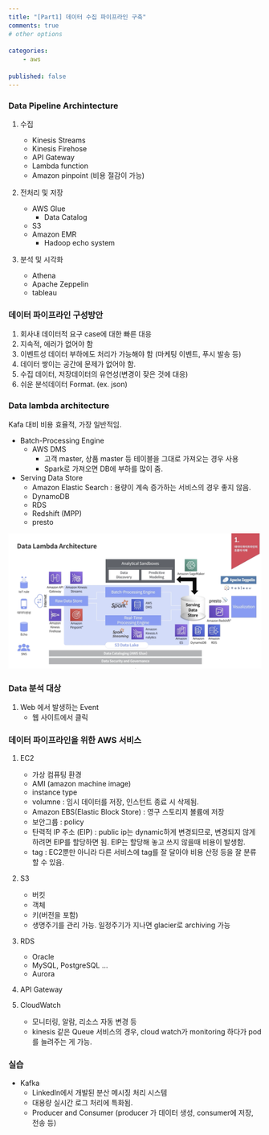 ```yaml
---
title: "[Part1] 데이터 수집 파이프라인 구축"
comments: true
# other options

categories:
    - aws
  
published: false
---
```


### Data Pipeline Archintecture


1. 수집
    - Kinesis Streams
    - Kinesis Firehose
    - API Gateway
    - Lambda function 
    - Amazon pinpoint (비용 절감이 가능)

2. 전처리 및 저장
    - AWS Glue
        - Data Catalog
    - S3
    - Amazon EMR
        - Hadoop echo system

3. 분석 및 시각화
    - Athena
    - Apache Zeppelin
    - tableau



### 데이터 파이프라인 구성방안
1. 회사내 데이터적 요구 case에 대한 빠른 대응
2. 지속적, 에러가 없어야 함
3. 이벤트성 데이터 부하에도 처리가 가능해야 함 (마케팅 이벤트, 푸시 발송 등)
4. 데이터 쌓이는 공간에 문제가 없어야 함.
5. 수집 데이터, 저장데이터의 유연성(변경이 잦은 것에 대응)
6. 쉬운 분석데이터 Format. (ex. json)



### Data lambda architecture

Kafa 대비 비용 효율적, 가장 일반적임.

- Batch-Processing Engine
    - AWS DMS
        - 고객 master, 상품 master 등 테이블을 그대로 가져오는 경우 사용
        - Spark로 가져오면 DB에 부하를 많이 줌.
- Serving Data Store
    - Amazon Elastic Search : 용량이 계속 증가하는 서비스의 경우 좋지 않음.
    - DynamoDB
    - RDS
    - Redshift (MPP)
    - presto

![image](../assets/images/Data_lambda_archi.png)

### Data 분석 대상

1. Web 에서 발생하는 Event
    - 웹 사이트에서 클릭



### 데이터 파이프라인을 위한 AWS 서비스

1. EC2
    - 가상 컴퓨팅 환경
    - AMI (amazon machine image)
    - instance type
    - volumne : 임시 데이터를 저장, 인스턴트 종료 시 삭제됨.
    - Amazon EBS(Elastic Block Store) : 영구 스토리지 볼륨에 저장
    - 보안그룹 : policy
    - 탄력적 IP 주소 (EIP) : public ip는 dynamic하게 변경되므로, 변경되지 않게 하려면 EIP를 할당하면 됨. EIP는 할당해 놓고 쓰지 않을때 비용이 발생함.
    - tag : EC2뿐만 아니라 다른 서비스에 tag를 잘 달아야 비용 산정 등을 잘 분류할 수 있음.

2. S3
    - 버킷
    - 객체
    - 키(버전을 포함)
    - 생명주기를 관리 가능. 일정주기가 지나면 glacier로 archiving 가능

3. RDS
    - Oracle
    - MySQL, PostgreSQL ...
    - Aurora

4. API Gateway

5. CloudWatch
    - 모니터링, 알람, 리소스 자동 변경 등
    - kinesis 같은 Queue 서비스의 경우, cloud watch가 monitoring 하다가 pod를 늘려주는 게 가능.



### 실습

- Kafka
    - LinkedIn에서 개발된 분산 메시징 처리 시스템
    - 대용량 실시간 로그 처리에 특화됨.
    - Producer and Consumer (producer 가 데이터 생성, consumer에 저장, 전송 등)




###